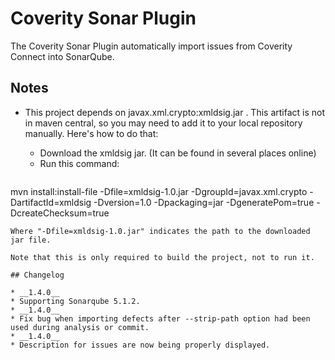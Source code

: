 # Coverity Sonar Plugin

The Coverity Sonar Plugin automatically import issues from Coverity Connect into SonarQube.

## Notes

* This project depends on javax.xml.crypto:xmldsig.jar . This artifact is not in maven central, so you may need to add it to your local repository manually. Here's how to do that:

  * Download the xmldsig jar. (It can be found in several places online)
  * Run this command:
  ```
mvn install:install-file -Dfile=xmldsig-1.0.jar -DgroupId=javax.xml.crypto -DartifactId=xmldsig -Dversion=1.0 -Dpackaging=jar -DgeneratePom=true -DcreateChecksum=true
  ```
  Where "-Dfile=xmldsig-1.0.jar" indicates the path to the downloaded jar file.
  
  Note that this is only required to build the project, not to run it.
  
## Changelog

* __1.4.0__
  * Supporting Sonarqube 5.1.2.
* __1.4.0__
  * Fix bug when importing defects after --strip-path option had been used during analysis or commit.
* __1.4.0__
  * Description for issues are now being properly displayed.



